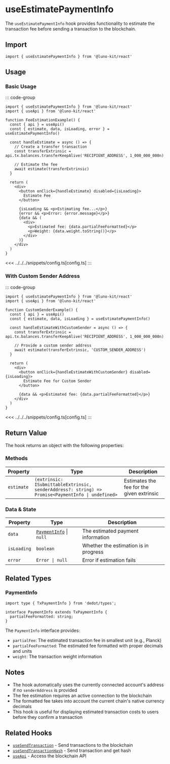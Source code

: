 # useEstimatePaymentInfo

The `useEstimatePaymentInfo` hook provides functionality to estimate the transaction fee before sending a transaction to the blockchain.

## Import

```tsx
import { useEstimatePaymentInfo } from '@luno-kit/react'
```

## Usage

### Basic Usage

::: code-group
```tsx [index.tsx]
import { useEstimatePaymentInfo } from '@luno-kit/react'
import { useApi } from '@luno-kit/react'

function FeeEstimationExample() {
  const { api } = useApi()
  const { estimate, data, isLoading, error } = useEstimatePaymentInfo()
  
  const handleEstimate = async () => {
    // Create a transfer transaction
    const transferExtrinsic = api.tx.balances.transferKeepAlive('RECIPIENT_ADDRESS', 1_000_000_000n)
    
    // Estimate the fee
    await estimate(transferExtrinsic)
  }
  
  return (
    <div>
      <button onClick={handleEstimate} disabled={isLoading}>
        Estimate Fee
      </button>
      
      {isLoading && <p>Estimating fee...</p>}
      {error && <p>Error: {error.message}</p>}
      {data && (
        <div>
          <p>Estimated fee: {data.partialFeeFormatted}</p>
          <p>Weight: {data.weight.toString()}</p>
        </div>
      )}
    </div>
  )
}
```
<<< ../../../snippets/config.ts[config.ts]
:::

### With Custom Sender Address

::: code-group
```tsx [CustomSender.tsx]
import { useEstimatePaymentInfo } from '@luno-kit/react'
import { useApi } from '@luno-kit/react'

function CustomSenderExample() {
  const { api } = useApi()
  const { estimate, data, isLoading } = useEstimatePaymentInfo()
  
  const handleEstimateWithCustomSender = async () => {
    const transferExtrinsic = api.tx.balances.transferKeepAlive('RECIPIENT_ADDRESS', 1_000_000_000n)
    
    // Provide a custom sender address
    await estimate(transferExtrinsic, 'CUSTOM_SENDER_ADDRESS')
  }
  
  return (
    <div>
      <button onClick={handleEstimateWithCustomSender} disabled={isLoading}>
        Estimate Fee for Custom Sender
      </button>
      
      {data && <p>Estimated fee: {data.partialFeeFormatted}</p>}
    </div>
  )
}
```
<<< ../../../snippets/config.ts[config.ts]
:::

## Return Value

The hook returns an object with the following properties:

### Methods

| Property | Type | Description |
|----------|------|-------------|
| `estimate` | `(extrinsic: ISubmittableExtrinsic, senderAddress?: string) => Promise<PaymentInfo \| undefined>` | Estimates the fee for the given extrinsic |

### Data & State

| Property | Type | Description |
|----------|------|-------------|
| `data` | [`PaymentInfo`](#paymentinfo) \| `null` | The estimated payment information |
| `isLoading` | `boolean` | Whether the estimation is in progress |
| `error` | `Error \| null` | Error if estimation fails |

## Related Types

### PaymentInfo

```tsx
import type { TxPaymentInfo } from 'dedot/types';

interface PaymentInfo extends TxPaymentInfo {
  partialFeeFormatted: string;
}
```

The `PaymentInfo` interface provides:
- `partialFee`: The estimated transaction fee in smallest unit (e.g., Planck)
- `partialFeeFormatted`: The estimated fee formatted with proper decimals and units
- `weight`: The transaction weight information

## Notes

- The hook automatically uses the currently connected account's address if no `senderAddress` is provided
- The fee estimation requires an active connection to the blockchain
- The formatted fee takes into account the current chain's native currency decimals
- This hook is useful for displaying estimated transaction costs to users before they confirm a transaction

## Related Hooks

- [`useSendTransaction`](/hooks/transaction/use-send-transaction) - Send transactions to the blockchain
- [`useSendTransactionHash`](/hooks/transaction/use-send-transaction-hash) - Send transaction and get hash
- [`useApi`](/hooks/api/use-api) - Access the blockchain API 
